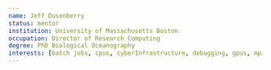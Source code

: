 ```yaml
---
name: Jeff Dusenberry
status: mentor
institution: University of Massachusetts Boston
occupation: Director of Research Computing
degree: PhD Biological Oceanography
interests: [batch jobs, cpus, cyberInfrastructure, debugging, gpus, mpi, parallelization, sge, slurm, unix environment]
---
```

